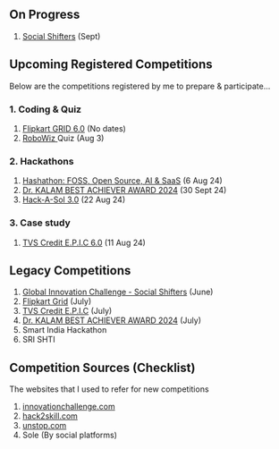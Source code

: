## On Progress
1. [Social Shifters](https://socialshifters.innovationchallenge.com/register) (Sept)

## Upcoming Registered Competitions
Below are the competitions registered by me to prepare & participate...

### 1. Coding & Quiz
1. [Flipkart GRID 6.0](https://unstop.com/hackathons/flipkart-grid-60-information-security-challenge-flipkart-grid-60-flipkart-1024250) (No dates)
2. [RoboWiz ](https://unstop.com/quiz/robowiz-quiz-roboticio-1070368?rstatus=1)Quiz (Aug 3)

### 2. Hackathons
1. [Hashathon: FOSS, Open Source, AI & SaaS](https://unstop.com/hackathons/hashathon-foss-open-source-ai-saas-onehash-1100461) (6 Aug 24)
2. [Dr. KALAM BEST ACHIEVER AWARD 2024](https://www.wyfonline.org/) (30 Sept 24)
3. [Hack-A-Sol 3.0](https://unstop.com/hackathons/hack-a-sol-30-2024-25-international-institute-of-information-technology-iiit-naya-raipur-1088596) (22 Aug 24)

### 3. Case study
1. [TVS Credit E.P.I.C 6.0](https://unstop.com/competitions/tvs-credit-epic-60-analytics-challenge-epic-season-6-tvs-credit-1067484) (11 Aug 24)

## Legacy Competitions
1. [Global Innovation Challenge - Social Shifters](https://www.socialshifters.co/global-innovation-challenge/) (June)
2. [Flipkart Grid](https://unstop.com/all-opportunities?oppstatus=recent&searchTerm=grid) (July)
3. [TVS Credit E.P.I.C](https://unstop.com/competitions/tvs-credit-epic-60-it-challenge-epic-season-6-tvs-credit-1067496) (July)
4. [Dr. KALAM BEST ACHIEVER AWARD 2024](https://www.wyfonline.org/) (July)
5. Smart India Hackathon
6. SRI SHTI

## Competition Sources (Checklist)
The websites that I used to refer for new competitions

1. [innovationchallenge.com](https://innovationchallenge.com)
2. [hack2skill.com](https://hack2skill.com)
3. [unstop.com](https://unstop.com)
4. Sole (By social platforms)